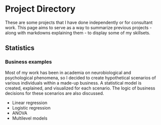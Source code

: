 # Project Directory

These are some projects that I have done independently or for consultant work. This page aims to serve as a way to summarize previous projects - along with markdowns explaining them - to display some of my skillsets.

## Statistics

### Business examples
Most of my work has been in academia on neurobiological and psychological phenomena, so I decided to create hypothetical scenarios of various individuals within a made-up business. A statistical model is created, explained, and visualized for each scenario. The logic of business decisions for these scenarios are also discussed.

- Linear regression 
- Logistic regression
- ANOVA
- Multilevel models
